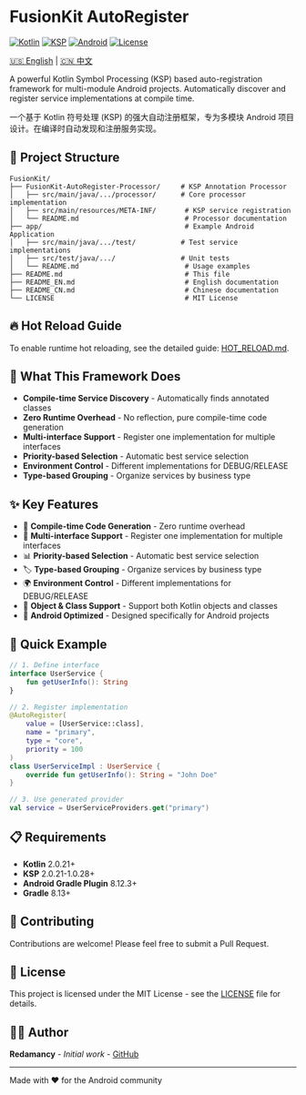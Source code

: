 # FusionKit AutoRegister

[![Kotlin](https://img.shields.io/badge/Kotlin-2.0.21-blue.svg)](https://kotlinlang.org/)
[![KSP](https://img.shields.io/badge/KSP-2.0.21--1.0.28-green.svg)](https://github.com/google/ksp)
[![Android](https://img.shields.io/badge/Android-API%2024+-green.svg)](https://developer.android.com/)
[![License](https://img.shields.io/badge/License-MIT-yellow.svg)](LICENSE)

[🇺🇸 English](README_EN.md) | [🇨🇳 中文](README_CN.md)

A powerful Kotlin Symbol Processing (KSP) based auto-registration framework for multi-module Android projects. Automatically discover and register service implementations at compile time.

一个基于 Kotlin 符号处理 (KSP) 的强大自动注册框架，专为多模块 Android 项目设计。在编译时自动发现和注册服务实现。

## 📁 Project Structure

```
FusionKit/
├── FusionKit-AutoRegister-Processor/     # KSP Annotation Processor
│   ├── src/main/java/.../processor/      # Core processor implementation
│   ├── src/main/resources/META-INF/       # KSP service registration
│   └── README.md                          # Processor documentation
├── app/                                   # Example Android Application
│   ├── src/main/java/.../test/           # Test service implementations
│   ├── src/test/java/.../                # Unit tests
│   └── README.md                          # Usage examples
├── README.md                              # This file
├── README_EN.md                           # English documentation
├── README_CN.md                           # Chinese documentation
└── LICENSE                                # MIT License
```

## 🔥 Hot Reload Guide

To enable runtime hot reloading, see the detailed guide: [HOT_RELOAD.md](HOT_RELOAD.md).

## 🎯 What This Framework Does

- **Compile-time Service Discovery** - Automatically finds annotated classes
- **Zero Runtime Overhead** - No reflection, pure compile-time code generation
- **Multi-interface Support** - Register one implementation for multiple interfaces
- **Priority-based Selection** - Automatic best service selection
- **Environment Control** - Different implementations for DEBUG/RELEASE
- **Type-based Grouping** - Organize services by business type

## ✨ Key Features

- 🚀 **Compile-time Code Generation** - Zero runtime overhead
- 🎯 **Multi-interface Support** - Register one implementation for multiple interfaces
- 📊 **Priority-based Selection** - Automatic best service selection
- 🏷️ **Type-based Grouping** - Organize services by business type
- 🌍 **Environment Control** - Different implementations for DEBUG/RELEASE
- 🔄 **Object & Class Support** - Support both Kotlin objects and classes
- 📱 **Android Optimized** - Designed specifically for Android projects

## 🚀 Quick Example

```kotlin
// 1. Define interface
interface UserService {
    fun getUserInfo(): String
}

// 2. Register implementation
@AutoRegister(
    value = [UserService::class],
    name = "primary",
    type = "core",
    priority = 100
)
class UserServiceImpl : UserService {
    override fun getUserInfo(): String = "John Doe"
}

// 3. Use generated provider
val service = UserServiceProviders.get("primary")
```

## 📋 Requirements

- **Kotlin** 2.0.21+
- **KSP** 2.0.21-1.0.28+
- **Android Gradle Plugin** 8.12.3+
- **Gradle** 8.13+

## 🤝 Contributing

Contributions are welcome! Please feel free to submit a Pull Request.

## 📄 License

This project is licensed under the MIT License - see the [LICENSE](LICENSE) file for details.

## 👨‍💻 Author

**Redamancy** - *Initial work* - [GitHub](https://github.com/redamancy)

---

Made with ❤️ for the Android community
